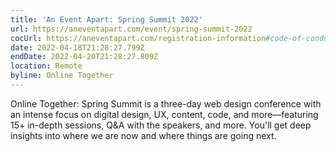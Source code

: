 ```yaml
---
title: 'An Event Apart: Spring Summit 2022'
url: https://aneventapart.com/event/spring-summit-2022
cocUrl: https://aneventapart.com/registration-information#code-of-conduct
date: 2022-04-18T21:28:27.799Z
endDate: 2022-04-20T21:28:27.809Z
location: Remote
byline: Online Together
---
```


Online Together: Spring Summit is a three-day web design conference with an intense focus on digital design, UX, content, code, and more—featuring 15+ in-depth sessions, Q&A with the speakers, and more. You'll get deep insights into where we are now and where things are going next.

